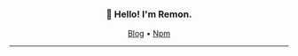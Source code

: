 <h3 align="center">👋 Hello! I'm Remon.</h3>

<p align="center">
  <a href="https://dev.to/remonhasan">Blog</a> •
  <a href="https://www.npmjs.com/~remonhasan">Npm</a>
</p>

---
